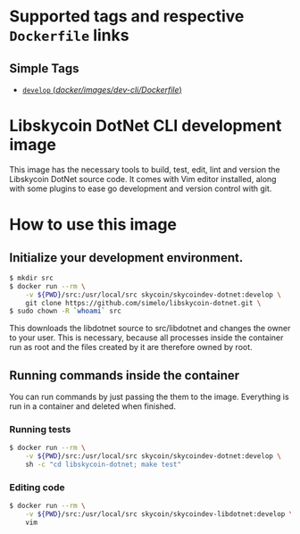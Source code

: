 # Supported tags and respective `Dockerfile` links

## Simple Tags

-	[`develop` (*docker/images/dev-cli/Dockerfile*)](https://github.com/simelo/libskycoin-dotnet/blob/develop/docker/images/dev-cli/Dockerfile)

# Libskycoin DotNet CLI development image

This image has the necessary tools to build, test, edit, lint and version the Libskycoin DotNet
source code.  It comes with Vim editor installed, along with some plugins
to ease go development and version control with git.

# How to use this image

## Initialize your development environment.

```sh
$ mkdir src
$ docker run --rm \
    -v ${PWD}/src:/usr/local/src skycoin/skycoindev-dotnet:develop \
    git clone https://github.com/simelo/libskycoin-dotnet.git \
$ sudo chown -R `whoami` src
```

This downloads the libdotnet source to src/libdotnet and changes the owner
to your user. This is necessary, because all processes inside the container run
as root and the files created by it are therefore owned by root.

## Running commands inside the container

You can run commands by just passing the them to the image.  Everything is run
in a container and deleted when finished.

### Running tests

```sh
$ docker run --rm \
    -v ${PWD}/src:/usr/local/src skycoin/skycoindev-dotnet:develop \
    sh -c "cd libskycoin-dotnet; make test"
```

### Editing code

```sh
$ docker run --rm \
    -v ${PWD}/src:/usr/local/src skycoin/skycoindev-libdotnet:develop \
    vim
```

